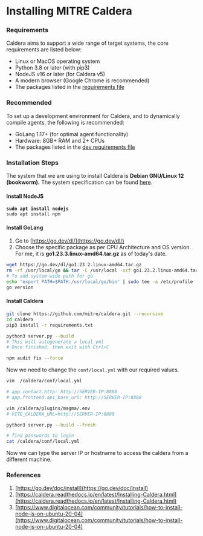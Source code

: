 # Installing MITRE Caldera

### Requirements

Caldera aims to support a wide range of target systems, the core requirements are listed below:

* Linux or MacOS operating system
* Python 3.8 or later (with pip3)
* NodeJS v16 or later (for Caldera v5)
* A modern browser (Google Chrome is recommended)
* The packages listed in the [requirements file](https://github.com/mitre/caldera/blob/master/requirements.txt)

### Recommended

To set up a development environment for Caldera, and to dynamically compile agents, the following is recommended:

* GoLang 1.17+ (for optimal agent functionality)
* Hardware: 8GB+ RAM and 2+ CPUs
* The packages listed in the [dev requirements file](https://github.com/mitre/caldera/blob/master/requirements-dev.txt)

### Installation Steps

The system that we are using to install Caldera is **Debian GNU/Linux 12 (bookworm).** The system specification can be found [here](lab-architecture.md).

#### Install NodeJS

<pre class="language-bash"><code class="lang-bash"><strong>sudo apt install nodejs
</strong>sudo apt install npm
</code></pre>

#### Install GoLang

1. Go to [https://go.dev/dl/](https://go.dev/dl/)
2. Choose the specific package as per CPU Architecture and OS version. For me, it is **go1.23.3.linux-amd64.tar.gz** as of today's date.

```bash
wget https://go.dev/dl/go1.23.2.linux-amd64.tar.gz
rm -rf /usr/local/go && tar -C /usr/local -xzf go1.23.2.linux-amd64.tar.gz
# To add system-wide path for go
echo 'export PATH=$PATH:/usr/local/go/bin' | sudo tee -a /etc/profile 
go version
```

#### Install Caldera

```bash
git clone https://github.com/mitre/caldera.git --recursive
cd caldera
pip3 install -r requirements.txt

python3 server.py --build 
# This will autogenerate a local.yml
# Once finished, then exit with Ctrl+C

npm audit fix --force
```

Now we need to change the `conf/local.yml` with our required values.

```bash
vim  /caldera/conf/local.yml

# app.contact.http: http://SERVER-IP:8888
# app.frontend.api_base_url: http://SERVER-IP:8888

vim /caldera/plugins/magma/.env
# VITE_CALDERA_URL=http://SERVER-IP:8888

python3 server.py --build --fresh

# find passwords to login
cat /caldera/conf/local.yml
```

Now we can type the server IP or hostname to access the caldera from a different machine.

### References

1. [https://go.dev/doc/install](https://go.dev/doc/install)
2. [https://caldera.readthedocs.io/en/latest/Installing-Caldera.html](https://caldera.readthedocs.io/en/latest/Installing-Caldera.html)
3. [https://www.digitalocean.com/community/tutorials/how-to-install-node-js-on-ubuntu-20-04](https://www.digitalocean.com/community/tutorials/how-to-install-node-js-on-ubuntu-20-04)
